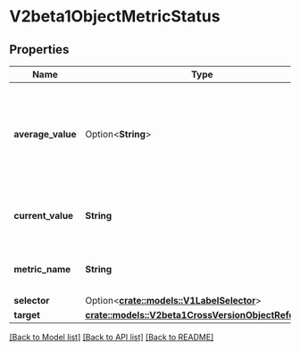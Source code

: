 # V2beta1ObjectMetricStatus

## Properties

Name | Type | Description | Notes
------------ | ------------- | ------------- | -------------
**average_value** | Option<**String**> | averageValue is the current value of the average of the metric across all relevant pods (as a quantity) | [optional]
**current_value** | **String** | currentValue is the current value of the metric (as a quantity). | 
**metric_name** | **String** | metricName is the name of the metric in question. | 
**selector** | Option<[**crate::models::V1LabelSelector**](v1.LabelSelector.md)> |  | [optional]
**target** | [**crate::models::V2beta1CrossVersionObjectReference**](v2beta1.CrossVersionObjectReference.md) |  | 

[[Back to Model list]](../README.md#documentation-for-models) [[Back to API list]](../README.md#documentation-for-api-endpoints) [[Back to README]](../README.md)


